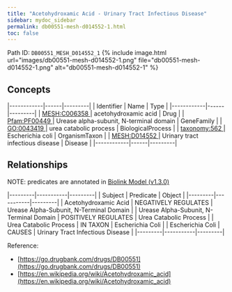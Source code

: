 ```yaml
---
title: "Acetohydroxamic Acid - Urinary Tract Infectious Disease"
sidebar: mydoc_sidebar
permalink: db00551-mesh-d014552-1.html
toc: false 
---
```



Path ID: `DB00551_MESH_D014552_1`
{% include image.html url="images/db00551-mesh-d014552-1.png" file="db00551-mesh-d014552-1.png" alt="db00551-mesh-d014552-1" %}

## Concepts

|------------|------|---------|
| Identifier | Name | Type    |
|------------|------|---------|
| <a href="https://identifiers.org/MESH:C006358">MESH:C006358 </a> | acetohydroxamic acid | Drug |
| <a href="https://identifiers.org/Pfam:PF00449">Pfam:PF00449 </a> | Urease alpha-subunit, N-terminal domain | GeneFamily |
| <a href="https://identifiers.org/GO:0043419">GO:0043419 </a> | urea catabolic process | BiologicalProcess |
| <a href="https://identifiers.org/taxonomy:562">taxonomy:562 </a> | Escherichia coli | OrganismTaxon |
| <a href="https://identifiers.org/MESH:D014552">MESH:D014552 </a> | Urinary tract infectious disease | Disease |
|------------|------|---------|

## Relationships


NOTE: predicates are annotated in <a href="https://github.com/biolink/biolink-model/releases/tag/v1.3.0">Biolink Model (v1.3.0)</a>

|---------|-----------|---------|
| Subject | Predicate | Object  |
|---------|-----------|---------|
| Acetohydroxamic Acid | NEGATIVELY REGULATES | Urease Alpha-Subunit, N-Terminal Domain |
| Urease Alpha-Subunit, N-Terminal Domain | POSITIVELY REGULATES | Urea Catabolic Process |
| Urea Catabolic Process | IN TAXON | Escherichia Coli |
| Escherichia Coli | CAUSES | Urinary Tract Infectious Disease |
|---------|-----------|---------|

Reference: 
  - [https://go.drugbank.com/drugs/DB00551](https://go.drugbank.com/drugs/DB00551)
  - [https://en.wikipedia.org/wiki/Acetohydroxamic_acid](https://en.wikipedia.org/wiki/Acetohydroxamic_acid)
